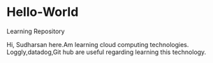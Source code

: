 # Hello-World
Learning Repository

Hi, 
   Sudharsan here.Am learning cloud computing technologies.
   Loggly,datadog,Git hub are useful regarding learning this technology.
